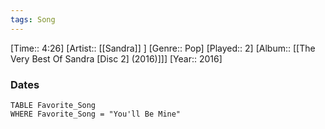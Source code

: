```yaml
---
tags: Song  
---
```

[Time:: 4:26]
[Artist:: [[Sandra]] ]
[Genre:: Pop]
[Played:: 2]
[Album:: [[The Very Best Of Sandra [Disc 2] (2016)]]]
[Year:: 2016]
### Dates
````dataview
TABLE Favorite_Song
WHERE Favorite_Song = "You'll Be Mine"
````